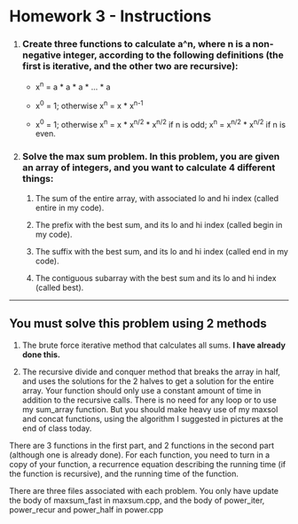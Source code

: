 # Homework 3 - Instructions

1. ### Create three functions to calculate a^n, where n is a non-negative integer, according to the following definitions (the first is iterative, and the other two are recursive):

	- x<sup>n</sup> = a * a * a * ... * a

	- x<sup>0</sup> = 1; otherwise x<sup>n</sup> = x * x<sup>n-1</sup>

	- x<sup>0</sup> = 1; otherwise x<sup>n</sup> = x * x<sup>n/2</sup> * x<sup>n/2</sup> if n is odd; x<sup>n</sup> = x<sup>n/2</sup> * x<sup>n/2</sup> if n is even.

2. ### Solve the max sum problem. In this problem, you are given an array of integers, and you want to calculate 4 different things:

	1. The sum of the entire array, with associated lo and hi index (called entire in my code).

	2. The prefix with the best sum, and its lo and hi index (called begin in my code).

	3. The suffix with the best sum, and its lo and hi index (called end in my code).

	4. The contiguous subarray with the best sum and its lo and hi index (called best).

---
## __You must solve this problem using 2 methods__

1.  The brute force iterative method that calculates all sums. __I have already done this.__

2.  The recursive divide and conquer method that breaks the array in half, and uses the solutions for the 2 halves to get a solution for the entire array. Your function should only use a constant amount of time in addition to the recursive calls. There is no need for any loop or to use my sum_array function. But you should make heavy use of my maxsol and concat functions, using the algorithm I suggested in pictures at the end of class today.

There are 3 functions in the first part, and 2 functions in the second part (although one is already done). For each function, you need to turn in a copy of your function, a recurrence equation describing the running time (if the function is recursive), and the running time of the function.

There are three files associated with each problem. You only have update the body of maxsum_fast in maxsum.cpp, and the body of power_iter, power_recur and power_half in power.cpp